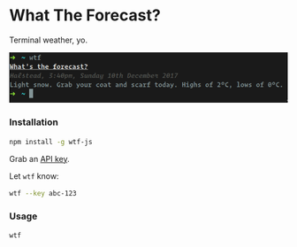 # What The Forecast?

Terminal weather, yo.

![wtf](example.png)

### Installation

```bash
npm install -g wtf-js
```

Grab an [API key](http://openweathermap.org/appid).

Let `wtf` know:

```bash
wtf --key abc-123
```

### Usage

```bash
wtf
```